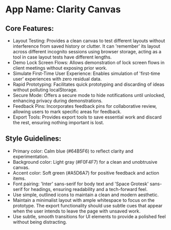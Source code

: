 # **App Name**: Clarity Canvas

## Core Features:

- Layout Testing: Provides a clean canvas to test different layouts without interference from saved history or clutter. It can 'remember' its layout across different incognito sessions using browser storage, acting as a tool in case layout tests have different lengths.
- Demo Lock Screen Flows: Allows demonstration of lock screen flows in client meetings without exposing prior work.
- Simulate First-Time User Experience: Enables simulation of 'first-time user' experiences with zero residual data.
- Rapid Prototyping: Facilitates quick prototyping and discarding of ideas without polluting localStorage.
- Secure Mode: Offers a secure mode to hide notifications until unlocked, enhancing privacy during demonstrations.
- Feedback Pins: Incorporates feedback pins for collaborative review, allowing users to mark specific areas for feedback.
- Export Tools: Provides export tools to save essential work and discard the rest, ensuring nothing important is lost.

## Style Guidelines:

- Primary color: Calm blue (#64B5F6) to reflect clarity and experimentation.
- Background color: Light gray (#F0F4F7) for a clean and unobtrusive canvas.
- Accent color: Soft green (#A5D6A7) for positive feedback and action items.
- Font pairing: 'Inter' sans-serif for body text and 'Space Grotesk' sans-serif for headings, ensuring readability and a tech-forward feel.
- Use simple, outlined icons to maintain a clean and modern aesthetic.
- Maintain a minimalist layout with ample whitespace to focus on the prototype. The export functionality should use subtle cues that appear when the user intends to leave the page with unsaved work.
- Use subtle, smooth transitions for UI elements to provide a polished feel without being distracting.